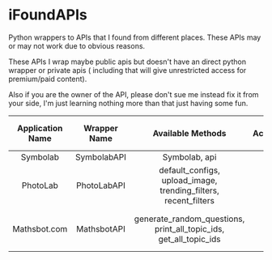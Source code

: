 
# iFoundAPIs

Python wrappers to APIs that I found from different places. These APIs may or may not work due to obvious reasons.

These APIs I wrap maybe public apis but doesn't have an direct python wrapper or private apis ( including that will give unrestricted access for premium/paid content).

Also if you are the owner of the API, please don't sue me instead fix it from your side, I'm just learning nothing more than that just having some fun.

| Application Name | Wrapper Name |                               Available Methods                               | Active/Inactive/InComplete | Last Checked Date |
| :--------------: | :----------: | :----------------------------------------------------------------------------: | :------------------------: | :---------------: |
|     Symbolab     | SymbolabAPI |                                 Symbolab, api                                 |           Active           |     4/11/2024     |
|     PhotoLab     | PhotoLabAPI | default_configs,<br />upload_image,<br />trending_filters,<br />recent_filters |        InCompelete        |    -              |
|     Mathsbot.com     | MathsbotAPI | generate_random_questions, print_all_topic_ids, get_all_topic_ids |        Active        |          It'll work forever since it's offline       |
